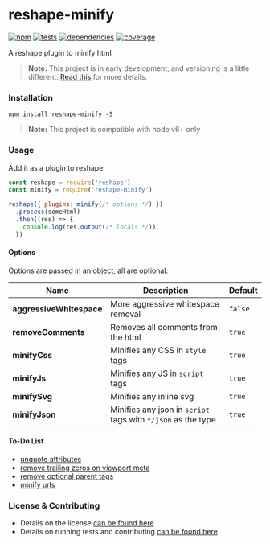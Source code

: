 # reshape-minify

[![npm](https://img.shields.io/npm/v/reshape-minify.svg?style=flat-square)](https://npmjs.com/package/reshape-minify)
[![tests](https://img.shields.io/travis/reshape/minify.svg?style=flat-square)](https://travis-ci.org/reshape/minify?branch=master)
[![dependencies](https://img.shields.io/david/reshape/minify.svg?style=flat-square)](https://david-dm.org/reshape/minify)
[![coverage](https://img.shields.io/coveralls/reshape/minify.svg?style=flat-square)](https://coveralls.io/r/reshape/minify?branch=master)

A reshape plugin to minify html

> **Note:** This project is in early development, and versioning is a little different. [Read this](http://markup.im/#q4_cRZ1Q) for more details.

### Installation

`npm install reshape-minify -S`

> **Note:** This project is compatible with node v6+ only

### Usage

Add it as a plugin to reshape:

```js
const reshape = require('reshape')
const minify = require('reshape-minify')

reshape({ plugins: minify(/* options */) })
  .process(someHtml)
  .then((res) => {
    console.log(res.output(/* locals */))
  })
```

#### Options

Options are passed in an object, all are optional.

| Name | Description | Default |
| ---- | ----------- | ------- |
| **aggressiveWhitespace** | More aggressive whitespace removal | `false` |
| **removeComments** | Removes all comments from the html | `true` |
| **minifyCss** | Minifies any CSS in `style` tags | `true` |
| **minifyJs** | Minifies any JS in `script` tags | `true` |
| **minifySvg** | Minifies any inline svg | `true` |
| **minifyJson** | Minifies any json in `script` tags with `*/json` as the type | `true` |

#### To-Do List

- [unquote attributes](https://github.com/kangax/html-minifier/blob/gh-pages/src/htmlminifier.js#L106)
- [remove trailing zeros on viewport meta](https://github.com/kangax/html-minifier/blob/gh-pages/src/htmlminifier.js#L301)
- [remove optional parent tags](https://github.com/kangax/html-minifier/blob/gh-pages/src/htmlminifier.js#L369)
- [minify urls](https://github.com/stevenvachon/relateurl)

### License & Contributing

- Details on the license [can be found here](LICENSE.md)
- Details on running tests and contributing [can be found here](contributing.md)
